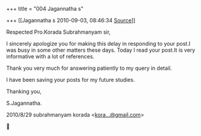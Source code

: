 +++
title = "004 Jagannatha s"

+++
[[Jagannatha s	2010-09-03, 08:46:34 [Source](https://groups.google.com/g/bvparishat/c/c4KJ7U4uOyg)]]



Respected Pro.Korada Subrahmanyam sir,



I sincerely apologize you for making this delay in responding to your post.I was busy in some other matters these days. Today I read your post.It is very informative with a lot of references.



Thank you very much for answering patiently to my query in detail.



I have been saving your posts for my future studies.  

Thanking you,



S.Jagannatha.  

2010/8/29 subrahmanyam korada \<[kora...@gmail.com]()\>



